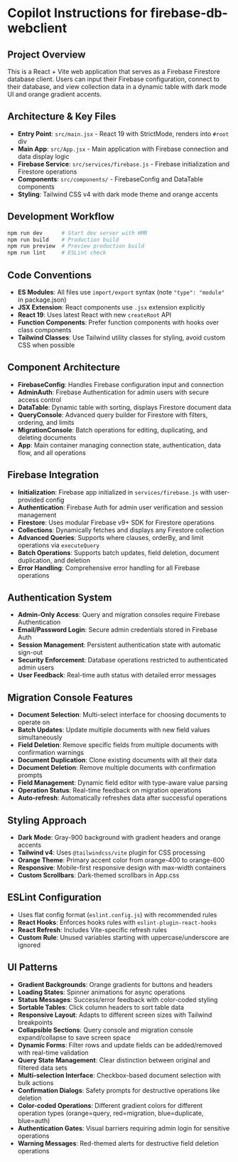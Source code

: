 # Copilot Instructions for firebase-db-webclient

## Project Overview
This is a React + Vite web application that serves as a Firebase Firestore database client. Users can input their Firebase configuration, connect to their database, and view collection data in a dynamic table with dark mode UI and orange gradient accents.

## Architecture & Key Files
- **Entry Point**: `src/main.jsx` - React 19 with StrictMode, renders into `#root` div
- **Main App**: `src/App.jsx` - Main application with Firebase connection and data display logic
- **Firebase Service**: `src/services/firebase.js` - Firebase initialization and Firestore operations
- **Components**: `src/components/` - FirebaseConfig and DataTable components
- **Styling**: Tailwind CSS v4 with dark mode theme and orange accents

## Development Workflow
```bash
npm run dev      # Start dev server with HMR
npm run build    # Production build  
npm run preview  # Preview production build
npm run lint     # ESLint check
```

## Code Conventions
- **ES Modules**: All files use `import/export` syntax (note `"type": "module"` in package.json)
- **JSX Extension**: React components use `.jsx` extension explicitly
- **React 19**: Uses latest React with new `createRoot` API
- **Function Components**: Prefer function components with hooks over class components
- **Tailwind Classes**: Use Tailwind utility classes for styling, avoid custom CSS when possible

## Component Architecture
- **FirebaseConfig**: Handles Firebase configuration input and connection
- **AdminAuth**: Firebase Authentication for admin users with secure access control
- **DataTable**: Dynamic table with sorting, displays Firestore document data
- **QueryConsole**: Advanced query builder for Firestore with filters, ordering, and limits
- **MigrationConsole**: Batch operations for editing, duplicating, and deleting documents
- **App**: Main container managing connection state, authentication, data flow, and all operations

## Firebase Integration
- **Initialization**: Firebase app initialized in `services/firebase.js` with user-provided config
- **Authentication**: Firebase Auth for admin user verification and session management
- **Firestore**: Uses modular Firebase v9+ SDK for Firestore operations
- **Collections**: Dynamically fetches and displays any Firestore collection
- **Advanced Queries**: Supports where clauses, orderBy, and limit operations via `executeQuery`
- **Batch Operations**: Supports batch updates, field deletion, document duplication, and deletion
- **Error Handling**: Comprehensive error handling for all Firebase operations

## Authentication System
- **Admin-Only Access**: Query and migration consoles require Firebase Authentication
- **Email/Password Login**: Secure admin credentials stored in Firebase Auth
- **Session Management**: Persistent authentication state with automatic sign-out
- **Security Enforcement**: Database operations restricted to authenticated admin users
- **User Feedback**: Real-time auth status with detailed error messages

## Migration Console Features
- **Document Selection**: Multi-select interface for choosing documents to operate on
- **Batch Updates**: Update multiple documents with new field values simultaneously
- **Field Deletion**: Remove specific fields from multiple documents with confirmation warnings
- **Document Duplication**: Clone existing documents with all their data
- **Document Deletion**: Remove multiple documents with confirmation prompts
- **Field Management**: Dynamic field editor with type-aware value parsing
- **Operation Status**: Real-time feedback on migration operations
- **Auto-refresh**: Automatically refreshes data after successful operations

## Styling Approach  
- **Dark Mode**: Gray-900 background with gradient headers and orange accents
- **Tailwind v4**: Uses `@tailwindcss/vite` plugin for CSS processing
- **Orange Theme**: Primary accent color from orange-400 to orange-600
- **Responsive**: Mobile-first responsive design with max-width containers
- **Custom Scrollbars**: Dark-themed scrollbars in App.css

## ESLint Configuration
- Uses flat config format (`eslint.config.js`) with recommended rules
- **React Hooks**: Enforces hooks rules with `eslint-plugin-react-hooks`
- **React Refresh**: Includes Vite-specific refresh rules
- **Custom Rule**: Unused variables starting with uppercase/underscore are ignored

## UI Patterns
- **Gradient Backgrounds**: Orange gradients for buttons and headers
- **Loading States**: Spinner animations for async operations  
- **Status Messages**: Success/error feedback with color-coded styling
- **Sortable Tables**: Click column headers to sort table data
- **Responsive Layout**: Adapts to different screen sizes with Tailwind breakpoints
- **Collapsible Sections**: Query console and migration console expand/collapse to save screen space
- **Dynamic Forms**: Filter rows and update fields can be added/removed with real-time validation
- **Query State Management**: Clear distinction between original and filtered data sets
- **Multi-selection Interface**: Checkbox-based document selection with bulk actions
- **Confirmation Dialogs**: Safety prompts for destructive operations like deletion
- **Color-coded Operations**: Different gradient colors for different operation types (orange=query, red=migration, blue=duplicate, blue=auth)
- **Authentication Gates**: Visual barriers requiring admin login for sensitive operations
- **Warning Messages**: Red-themed alerts for destructive field deletion operations